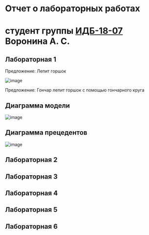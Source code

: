 # Отчет о лабораторных работах
# студент группы [ИДБ-18-07]() Воронина А. С.

## Лабораторная 1

Предложение: Лепит горшок

![image](https://user-images.githubusercontent.com/89846299/133989648-e013ee6d-3c7f-4d13-ac66-e6c35487813b.png)

Предложение: Гончар лепит горшок с помощью гончарного круга
## Диаграмма модели
![image](https://user-images.githubusercontent.com/89846299/133991987-aeab0618-284a-4325-a32e-19e1d9abe9c1.png)
## Диаграмма прецедентов
![image](https://user-images.githubusercontent.com/89846299/133992832-2dee4bf1-8bc7-48a5-9de9-3e9980a81a55.png)

## Лабораторная 2

## Лабораторная 3

## Лабораторная 4

## Лабораторная 5

## Лабораторная 6
